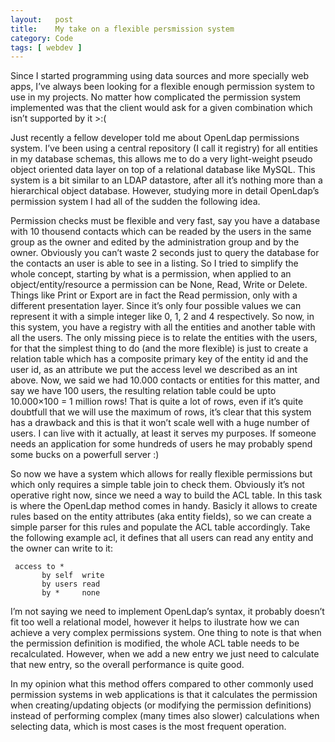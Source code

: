 ```yaml
---
layout:   post
title:    My take on a flexible persmission system
category: Code
tags: [ webdev ]
---
```


Since I started programming using data sources and more specially web apps, I’ve
always been looking for a flexible enough permission system to use in my
projects. No matter how complicated the permission system implemented was that
the client would ask for a given combination which isn’t supported by it >:(

Just recently a fellow developer told me about OpenLdap permissions system.
I’ve been using a central repository (I call it registry) for all entities in
my database schemas, this allows me to do a very light-weight pseudo object
oriented data layer on top of a relational database like MySQL. This system is
a bit similar to an LDAP datastore, after all it’s nothing more than a
hierarchical object database. However, studying more in detail OpenLdap’s
permission system I had all of the sudden the following idea.

Permission checks must be flexible and very fast, say you have a database with
10 thousend contacts which can be readed by the users in the same group as the
owner and edited by the administration group and by the owner. Obviously you
can’t waste 2 seconds just to query the database for the contacts an user is
able to see in a listing. So I tried to simplify the whole concept, starting by
what is a permission, when applied to an object/entity/resource a permission
can be None, Read, Write or Delete. Things like Print or Export are in fact the
Read permission, only with a different presentation layer. Since it’s only four
possible values we can represent it with a simple integer like 0, 1, 2 and 4
respectively. So now, in this system, you have a registry with all the entities
and another table with all the users. The only missing piece is to relate the
entities with the users, for that the simplest thing to do (and the more
flexible) is just to create a relation table which has a composite primary key
of the entity id and the user id, as an attribute we put the access level we
described as an int above. Now, we said we had 10.000 contacts or entities for
this matter, and say we have 100 users, the resulting relation table could be
upto 10.000×100 = 1 million rows! That is quite a lot of rows, even if it’s
quite doubtfull that we will use the maximum of rows, it’s clear that this
system has a drawback and this is that it won’t scale well with a huge number
of users. I can live with it actually, at least it serves my purposes. If
someone needs an application for some hundreds of users he may probably spend
some bucks on a powerfull server :)

So now we have a system which allows for really flexible permissions but which
only requires a simple table join to check them. Obviously it’s not operative
right now, since we need a way to build the ACL table. In this task is where the
OpenLdap method comes in handy. Basicly it allows to create rules based on the
entity attributes (aka entity fields), so we can create a simple parser for this
rules and populate the ACL table accordingly. Take the following example acl,
it defines that all users can read any entity and the owner can write to it:

     access to *
           by self  write
           by users read
           by *     none

I’m not saying we need to implement OpenLdap’s syntax, it probably doesn’t fit
too well a relational model, however it helps to ilustrate how we can achieve a
very complex permissions system. One thing to note is that when the permission
definition is modified, the whole ACL table needs to be recalculated. However,
when we add a new entry we just need to calculate that new entry, so the overall
performance is quite good.

In my opinion what this method offers compared to other commonly used permission
systems in web applications is that it calculates the permission when
creating/updating objects (or modifying the permission definitions) instead of
performing complex (many times also slower) calculations when selecting data,
which is most cases is the most frequent operation.
